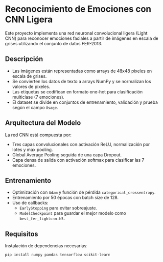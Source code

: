 # Reconocimiento de Emociones con CNN Ligera

Este proyecto implementa una red neuronal convolucional ligera (Light CNN) para reconocer emociones faciales a partir de imágenes en escala de grises utilizando el conjunto de datos FER-2013.

## Descripción

- Las imágenes están representadas como arrays de 48x48 píxeles en escala de grises.
- Se convierten los datos de texto a arrays NumPy y se normalizan los valores de píxeles.
- Las etiquetas se codifican en formato one-hot para clasificación multiclase (7 emociones).
- El dataset se divide en conjuntos de entrenamiento, validación y prueba según el campo `Usage`.

## Arquitectura del Modelo

La red CNN está compuesta por:

- Tres capas convolucionales con activación ReLU, normalización por lotes y max pooling.
- Global Average Pooling seguida de una capa Dropout.
- Capa densa de salida con activación softmax para clasificar las 7 emociones.

## Entrenamiento

- Optimización con `Adam` y función de pérdida `categorical_crossentropy`.
- Entrenamiento por 50 épocas con batch size de 128.
- Uso de callbacks:
  - `EarlyStopping` para evitar sobreajuste.
  - `ModelCheckpoint` para guardar el mejor modelo como `best_fer_lightcnn.h5`.

## Requisitos

Instalación de dependencias necesarias:

```bash
pip install numpy pandas tensorflow scikit-learn
